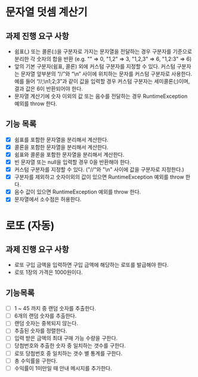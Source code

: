 # 문자열 덧셈 계산기
## 과제 진행 요구 사항
* 쉼표(,) 또는 콜론(:)을 구분자로 가지는 문자열을 전달하는 경우 구분자를 기준으로 분리한 각 숫자의 합을 반환 (e.g. "" => 0, "1,2" => 3, "1,2,3" => 6, "1,2:3" => 6)
* 앞의 기본 구분자(쉼표, 콜론) 외에 커스텀 구분자를 지정할 수 있다. 커스텀 구분자는 문자열 앞부분의 “//”와 “\n” 사이에 위치하는 문자를 커스텀 구분자로 사용한다. 예를 들어 “//;\n1;2;3”과 같이 값을 입력할 경우 커스텀 구분자는 세미콜론(;)이며, 결과 값은 6이 반환되어야 한다.
* 문자열 계산기에 숫자 이외의 값 또는 음수를 전달하는 경우 RuntimeException 예외를 throw 한다.

## 기능 목록
- [X] 쉼표를 포함한 문자열을 분리해서 계산한다.
- [X] 콜론을 포함한 문자열을 분리해서 계산한다.
- [X] 쉼표와 콜론을 포함한 문자열을 분리해서 계산한다.
- [X] 빈 문자열 또는 null을 입력할 경우 0을 반환해야 한다.
- [X] 커스텀 구분자를 지정할 수 있다. ("//"와 "\n" 사이에 값을 구분자로 지정한다.)
- [X] 구분자를 제외하고 숫자이외의 값이 있으면 RuntimeException 예외를 throw 한다.
- [X] 음수 값이 있으면 RuntimeException 예외를 throw 한다.
- [X] 문자열에서 소수점은 허용한다.

# 로또 (자동)
## 과제 진행 요구 사항
* 로또 구입 금액을 입력하면 구입 금액에 해당하는 로또를 발급해야 한다.
* 로또 1장의 가격은 1000원이다.

## 기능목록
- [ ] 1 ~ 45 까지 중 랜덤 숫자를 추출한다.
- [ ] 6개의 랜덤 숫자를 추출한다.
- [ ] 랜덤 숫자는 중복되지 않는다.
- [ ] 추출된 숫자를 정렬한다.
- [ ] 입력 받은 금액의 최대 구매 가능 수량을 구한다.
- [ ] 당첨번호와 추출한 숫자 중 일치하는 갯수를 구한다.
- [ ] 로또 당첨번호 중 일치하는 갯수 별 통계를 구한다.
- [ ] 총 수익률을 구한다.
- [ ] 수익률이 1미만일 때 안내 메시지를 추가한다.